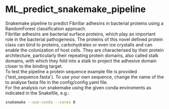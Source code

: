 # ML_predict_snakemake_pipeline
Snakemake pipeline to predict Fibrillar adhesins in bacterial proteins using a RandomForest classification approach.<br/>
Fibrillar adhesins are bacterial surface proteins, which play an important role in the bacterial pathogenesis. The proteins of this novel defined protein class can bind
to proteins, carbohydrates or even ice crystalls and can enable the colonization of host cells. They are characterised by their protein architecture,
particularly their repeating protein domains, also called stalk domains, with which they fold into a stalk to project the adhesive domain closer to the binding target.<br/>
To test the pipeline a protein sequence example file is provided ('test_sequence.fasta'). To use your own sequence, change the name of the to analyse fasta file in the config/config.yaml file.<br/>
For the analysis run snakemake using the given conda enviroments as indicated in the Snakefile, e.g.:<br/>
```bash
snakemake --use-conda --cores 8
```